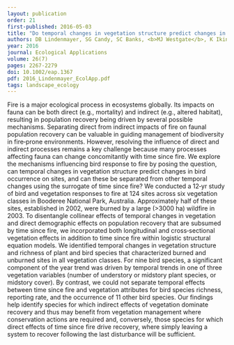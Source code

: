 ```yaml
---
layout: publication
order: 21
first-published: 2016-05-03
title: "Do temporal changes in vegetation structure predict changes in bird occupancy additional to time since fire?"
authors: DB Lindenmayer, SG Candy, SC Banks, <b>MJ Westgate</b>, K Ikin, JC Pierson, AIT Tulloch & PS Barton
year: 2016
journal: Ecological Applications
volume: 26(7)
pages: 2267-2279
doi: 10.1002/eap.1367
pdf: 2016_Lindenmayer_EcolApp.pdf
tags: landscape_ecology
---
```

Fire is a major ecological process in ecosystems globally. Its impacts on fauna can be both direct (e.g., mortality) and indirect (e.g., altered habitat), resulting in population recovery being driven by several possible mechanisms. Separating direct from indirect impacts of fire on faunal population recovery can be valuable in guiding management of biodiversity in fire‐prone environments. However, resolving the influence of direct and indirect processes remains a key challenge because many processes affecting fauna can change concomitantly with time since fire. We explore the mechanisms influencing bird response to fire by posing the question, can temporal changes in vegetation structure predict changes in bird occurrence on sites, and can these be separated from other temporal changes using the surrogate of time since fire? We conducted a 12‐yr study of bird and vegetation responses to fire at 124 sites across six vegetation classes in Booderee National Park, Australia. Approximately half of these sites, established in 2002, were burned by a large (>3000 ha) wildfire in 2003. To disentangle collinear effects of temporal changes in vegetation and direct demographic effects on population recovery that are subsumed by time since fire, we incorporated both longitudinal and cross‐sectional vegetation effects in addition to time since fire within logistic structural equation models. We identified temporal changes in vegetation structure and richness of plant and bird species that characterized burned and unburned sites in all vegetation classes. For nine bird species, a significant component of the year trend was driven by temporal trends in one of three vegetation variables (number of understory or midstory plant species, or midstory cover). By contrast, we could not separate temporal effects between time since fire and vegetation attributes for bird species richness, reporting rate, and the occurrence of 11 other bird species. Our findings help identify species for which indirect effects of vegetation dominate recovery and thus may benefit from vegetation management where conservation actions are required and, conversely, those species for which direct effects of time since fire drive recovery, where simply leaving a system to recover following the last disturbance will be sufficient.